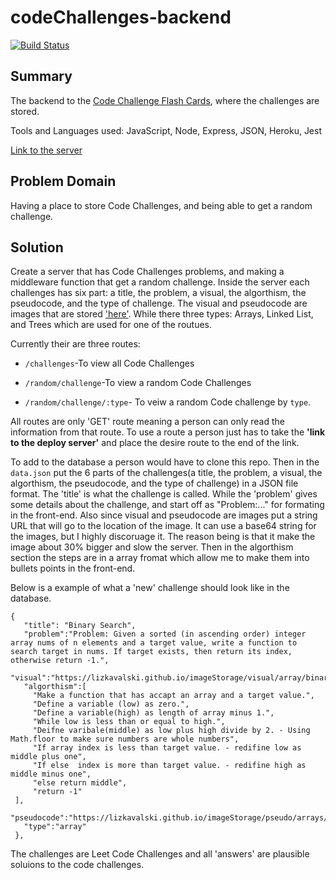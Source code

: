 # codeChallenges-backend 
[![Build Status](https://travis-ci.org/lizkavalski/codeChallenges-backend.svg?branch=main)](https://travis-ci.org/lizkavalski/codeChallenges-backend)

## Summary
The backend to the [Code Challenge Flash Cards](https://github.com/lizkavalski/codeChallenge-frontEnd), where the challenges are stored.

Tools and Languages used: JavaScript, Node, Express, JSON, Heroku, Jest

[Link to the server](https://code-challenges-backend.herokuapp.com/)

## Problem Domain  

Having a place to store Code Challenges, and being able to get a random challenge.

## Solution

Create a server that has Code Challenges problems, and making a middleware function that get a random challenge. Inside the server each challenges has six part: a title, the problem, a visual, the algorthism, the pseudocode, and the type of challenge. The visual and pseudocode are images that are stored ['here'](https://github.com/lizkavalski/imageStorage). While there three types: Arrays, Linked List, and Trees which are used for one of the routues.


Currently their are three routes:
 * `/challenges`-To view all Code Challenges

 * `/random/challenge`-To view a random Code Challenges
 
 * `/random/challenge/:type`- To veiw a random Code challenge by `type`. 

 All routes are only 'GET' route meaning a person can only read the information from that route. To use a route a person just has to take the __'link to the deploy server'__ and place the desire route to the end of the link.

 To add to the database a person would have to clone this repo. Then in the `data.json` put the 6 parts of the challenges(a title, the problem, a visual, the algorthism, the pseudocode, and the type of challenge) in a JSON file format. The 'title' is what the challenge is called. While the 'problem' gives some details about the challenge, and start off as "Problem:..." for formating in the front-end. Also since visual and pseudocode are images put a string URL that will go to the location of the image. It can use a base64 string for the images, but I highly discoruage it. The reason being is that it make the image about 30% bigger and slow the server. Then in the algorthism section the steps are in a array fromat which allow me to make them into bullets points in the front-end.
 
 Below is a example of what a 'new' challenge should look like in the database.

 ```
{
    "title": "Binary Search",
    "problem":"Problem: Given a sorted (in ascending order) integer array nums of n elements and a target value, write a function to search target in nums. If target exists, then return its index, otherwise return -1.",
    "visual":"https://lizkavalski.github.io/imageStorage/visual/array/binarySerch.png",
    "algorthism":[
      "Make a function that has accapt an array and a target value.",
      "Define a variable (low) as zero.",
      "Define a variable(high) as length of array minus 1.",
      "While low is less than or equal to high.",
      "Deifne varibale(middle) as low plus high divide by 2. - Using Math.floor to make sure numbers are whole numbers",
      "If array index is less than target value. - redifine low as middle plus one",
      "If else  index is more than target value. - redifine high as middle minus one",
      "else return middle",
      "return -1"
  ],
    "pseudocode":"https://lizkavalski.github.io/imageStorage/pseudo/arrays/psBinarySearch.png",
    "type":"array"
  }, 
 ```    
The challenges are Leet Code Challenges and  all 'answers' are plausible soluions to the code challenges.

